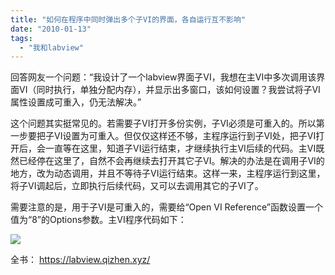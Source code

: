 ```yaml
---
title: "如何在程序中同时弹出多个子VI的界面，各自运行互不影响"
date: "2010-01-13"
tags: 
  - "我和labview"
---
```


回答网友一个问题：“我设计了一个labview界面子VI，我想在主VI中多次调用该界面VI（同时执行，单独分配内存），并显示出多窗口，该如何设置？我尝试将子VI属性设置成可重入，仍无法解决。”

这个问题其实挺常见的。若需要子VI打开多份实例，子VI必须是可重入的。所以第一步要把子VI设置为可重入。但仅仅这样还不够，主程序运行到子VI处，把子VI打开后，会一直等在这里，知道子VI运行结束，才继续执行主VI后续的代码。主VI既然已经停在这里了，自然不会再继续去打开其它子VI。解决的办法是在调用子VI的地方，改为动态调用，并且不等待子VI运行结束。这样一来，主程序运行到这里，将子VI调起后，立即执行后续代码，又可以去调用其它的子VI了。

需要注意的是，用于子VI是可重入的，需要给“Open VI Reference”函数设置一个值为“8”的Options参数。主VI程序代码如下：

![](http://ruanqizhen.wordpress.com/wp-content/uploads/2010/01/bd55f7f2210914e96593204856fd0e0b.png?w=284)

全书： https://labview.qizhen.xyz/
